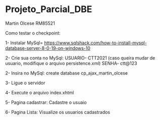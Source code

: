 # Projeto_Parcial_DBE
Martin Olcese
RM85521

Como testar o checkpoint:

1- Instalar MySql= https://www.sqlshack.com/how-to-install-mysql-database-server-8-0-19-on-windows-10

2- Crie sua conta no MySql:  USUARIO- CTT2021 (caso queira mudar de usuario, modifique o arquivo persistence.xml)
							 SENHA- ctt@123
							 							 
2- Insira no MySql: create database cp_ajax_martin_olcese

3- Ligue o servidor

4- Execute o arquivo index.xhtml

5- Pagina cadastrar: Cadastre o usuaio

6- Pagina Lista: Visualize os usuarios cadastrados